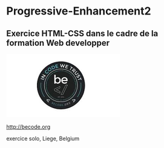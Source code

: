 # Progressive-Enhancement2
## Exercice HTML-CSS dans le cadre de la formation Web developper 
  ![logo becode](img/becode.jpeg)


http://becode.org  

exercice solo, Liege, Belgium